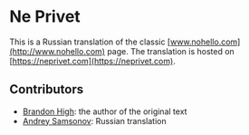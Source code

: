 # Ne Privet

This is a Russian translation of the classic [www.nohello.com](http://www.nohello.com) page. The translation is hosted on [https://neprivet.com](https://neprivet.com).

## Contributors

* [Brandon High](https://plus.google.com/109027777332815018147): the author of the original text
* [Andrey Samsonov](https://github.com/kryzhovnik): Russian translation
